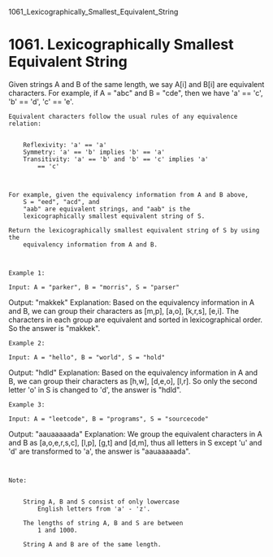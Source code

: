 1061_Lexicographically_Smallest_Equivalent_String
# 1061. Lexicographically Smallest Equivalent String

Given strings A and B of the same length, we say A[i] and B[i] are
        equivalent characters. For example, if A = "abc" and B = "cde",
        then we have 'a' == 'c', 'b' == 'd', 'c' ==
            'e'.

    Equivalent characters follow the usual rules of any equivalence relation:

    
        Reflexivity: 'a' == 'a'
        Symmetry: 'a' == 'b' implies 'b' == 'a'
        Transitivity: 'a' == 'b' and 'b' == 'c' implies 'a'
            == 'c'
        
    

    For example, given the equivalency information from A and B above,
        S = "eed", "acd", and
        "aab" are equivalent strings, and "aab" is the
        lexicographically smallest equivalent string of S.

    Return the lexicographically smallest equivalent string of S by using the
        equivalency information from A and B.

     

    Example 1:

    Input: A = "parker", B = "morris", S = "parser"
Output: "makkek"
Explanation: Based on the equivalency information in A and B, we can group their characters as [m,p], [a,o], [k,r,s], [e,i]. The characters in each group are equivalent and sorted in lexicographical order. So the answer is "makkek".

    Example 2:

    Input: A = "hello", B = "world", S = "hold"
Output: "hdld"
Explanation:  Based on the equivalency information in A and B, we can group their characters as [h,w], [d,e,o], [l,r]. So only the second letter 'o' in S is changed to 'd', the answer is "hdld".

    Example 3:

    Input: A = "leetcode", B = "programs", S = "sourcecode"
Output: "aauaaaaada"
Explanation:  We group the equivalent characters in A and B as [a,o,e,r,s,c], [l,p], [g,t] and [d,m], thus all letters in S except 'u' and 'd' are transformed to 'a', the answer is "aauaaaaada".

     

    Note:

    
        String A, B and S consist of only lowercase
            English letters from 'a' - 'z'.
        
        The lengths of string A, B and S are between
            1 and 1000.
        
        String A and B are of the same length.